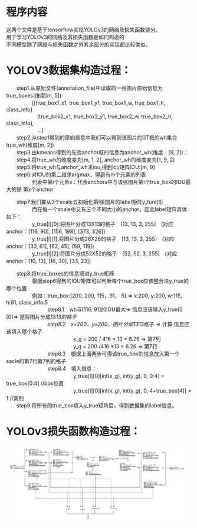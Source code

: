 # 程序内容   
这两个文件是基于tensorflow实现YOLOv3的网络及损失函数部分。   
用于学习YOLOv3的网络及其损失函数是如何构造的   
不同模型除了网络与损失函数之外其余部分的实现都比较类似。   

# YOLOV3数据集构造过程：   
　　step1.从原始文件(annotation_file)中读取的一张图片原始信息为true_boxes(维度[m, 5]):   
　　　　　[[true_box1_x1, true_box1_y1, true_box1_w, true_box1_h, class_info]  
　　　　　　[true_box2_x1, true_box2_y1, true_box2_w, true_box2_h, class_info],   
　　　　　　...]   
　　step2.从step1得到的原始信息中我们可以得到该图片的GT框的wh集合true_wh(维度[m, 2])   
　　step3.由kmeans得到的先验anchor框的信息为anchor_wh(维度：[9, 2])：  
　　step4.将true_wh的维度变为[m, 1, 2], anchor_wh的维度变为[1, 9, 2]  
　　step5.将true_wh与anchor_wh求iou,得到iou矩阵IOU:[m, 9]  
　　step6.对IOU的第二维求argmax，得到有m个元素的列表  
　　　　　列表中第i个元素x：代表anchors中与该张图片第i个true_box的IOU最大的是 第x个anchor  

　　step7.我们要从3个scale去初始化第l张图片的label矩阵y_ture[l]:  
　　　　　而在每一个scale中又有三个不同大小的anchor，因此label矩阵具体如下：  
　　　　　y_true[l][0]:将图片分成13X13的格子　[13, 13, 3, 255]　(对应anchor：[116, 90], [156, 198], [373, 326])  
　　　　　y_true[l][1]:将图片分成26X26的格子　[13, 13, 3, 255]　(对应anchor：[30, 61], [62, 45], [59, 119])  
　　　　　y_true[l][2]:将图片分成52X52的格子　[52, 52, 3, 255]　(对应anchor：[10, 13], [16, 30], [33, 23])  
		  
　　step8.将true_boxes的信息填进y_true矩阵  
　　　　　根据step6得到的IOU矩阵可以判断每个true_box应该整合进y_true的哪个位置  
　　　　　例如：true_box:[200, 200, 115，91， 5] => x:200, y:200, w:115, h:91, class_info:5   
　　　　　　　　step8.1　wh与[116, 91]的IOU最大=>  信息应该填入y_true[l][0]=> 是将图片分成13*13的格子  
　　　　　　　　step8.2　x=200，y=200，图片分成13*13格子 => 计算 信息应该填入哪个格子    
　　　　　　　　　　　　　x_g = 200 / 416 * 13 = 6.26 => 第7列   
　　　　　　　　　　　　　y_g = 200 /416 *13 = 6.26 => 第7行   
　　　　　　　　step8.3　根据上面两步可得该true_box的信息放入第一个sacle的第7行第7列的格子   
　　　　　　　　step8.4　填入信息：   
　　　　　　　　　　　　　y_true[l][0][int(x_g), int(y_g), 0, 0:4] = true_box[0:4] //box位置   
　　　　　　　　　　　　　y_true[l][0][int(x_g), int(y_g), 0, 4+true_box[4]] = 1 //类别   
　　step9.将所有的true_box填入y_true矩阵后，得到数据集的label信息。  
				
				
	
# YOLOv3损失函数构造过程：       
![result_2](https://github.com/Liu-Yicheng/YOLOv3/raw/master/picture/YOLOv3.jpg)      


				


